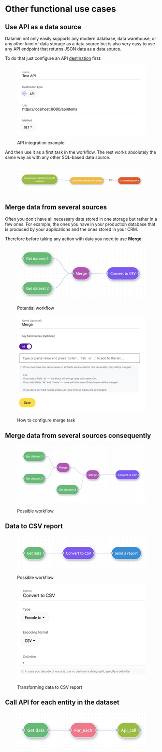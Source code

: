 # Other functional use cases

## Use API as a data source

Datamin not only easily supports any modern database, data warehouse, or any other kind of data storage as a data source but is also very easy to use any API endpoint that returns JSON data as a data source.&#x20;

To do that just configure an API [destination](broken-reference) first:

<figure><img src="../.gitbook/assets/Screenshot 2022-10-09 at 22.52.02.png" alt=""><figcaption><p>API integration example</p></figcaption></figure>

And then use it as a first task in the workflow. The rest works absolutely the same way as with any other SQL-based data source.

<figure><img src="../.gitbook/assets/Screenshot 2022-10-09 at 22.50.44.png" alt=""><figcaption></figcaption></figure>

## Merge data from several sources

Often you don't have all necessary data stored in one storage but rather in a few ones. For example, the ones you have in your production database that is produced by your applications and the ones stored in your CRM.&#x20;

Therefore before taking any action with data you need to use **Merge**:

<figure><img src="../.gitbook/assets/Screenshot 2022-10-01 at 19.42.20.png" alt=""><figcaption><p>Potential workflow</p></figcaption></figure>

<figure><img src="../.gitbook/assets/Screenshot 2022-10-01 at 19.42.32.png" alt=""><figcaption><p>How to configure merge task</p></figcaption></figure>

## Merge data from several sources consequently

<figure><img src="../.gitbook/assets/Screenshot 2022-10-01 at 19.54.43.png" alt=""><figcaption><p>Possible workflow</p></figcaption></figure>

## Data to CSV report

<figure><img src="../.gitbook/assets/Screenshot 2022-10-01 at 19.57.01.png" alt=""><figcaption><p>Possible workflow</p></figcaption></figure>

<figure><img src="../.gitbook/assets/Screenshot 2022-10-01 at 19.57.22.png" alt=""><figcaption><p>Transforming data to CSV report</p></figcaption></figure>

## Call API for each entity in the dataset

<figure><img src="../.gitbook/assets/Screenshot 2022-10-01 at 19.59.44.png" alt=""><figcaption></figcaption></figure>
